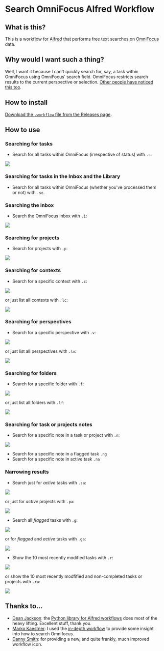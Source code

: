 # Search OmniFocus Alfred Workflow

## What is this?

This is a workflow for [Alfred](http://www.alfredapp.com/) that performs free text searches on [OmniFocus](http://www.omnigroup.com/omnifocus) data.

## Why would I want such a thing?

Well, I want it because I can't quickly search for, say, a task within OmniFocus using OmniFocus' search field. OmniFocus restricts search results to the current perspective or selection. [Other people have noticed this too](https://discourse.omnigroup.com/t/how-to-search-all-content-a-via-changed-perspective/366).

## How to install

[Download the `.workflow` file from the Releases page](https://github.com/rhydlewis/search-omnifocus/releases/).

## How to use

### Searching for tasks

* Search for all tasks within OmniFocus (irrespective of status) with `.s`:

![](search-for-tasks.png)

### Searching for tasks in the Inbox and the Library 

* Search for all tasks within OmniFocus (whether you've processed them or not) with `.se`.

### Searching the inbox

* Search the OmniFocus inbox with `.i`:

![](search-inbox.png)

### Searching for projects

* Search for projects with `.p`:

![](search-for-project.png)

### Searching for contexts

* Search for a specific context with `.c`:

![](search-for-context.png)

or just list all contexts with `.lc`:

![](list-contexts.png)

### Searching for perspectives

* Search for a specific perspective with `.v`:

![](search-for-perspectives.png)

or just list all perspectives with `.lv`:

![](list-perspectives.png)

### Searching for folders

* Search for a specific folder with `.f`:

![](search-for-folders.png)

or just list all folders with `.lf`:

![](list-folders.png)

### Searching for task or projects notes
 
* Search for a specific note in a task or project with `.n`:

![](search-note.png)

* Search for a specific note in a flagged task `.ng`
* Search for a specific note in active task `.na`

### Narrowing results

* Search just for *active* tasks with `.sa`:

![](search-for-active-tasks.png)

or just for *active* projects with `.pa`:

![](search-for-active-projects.png)

* Search all *flagged* tasks with `.g`:
 
![](search-for-flagged-tasks.png)

or for *flagged* and *active* tasks with `.ga`:

![](search-for-flagged-active-tasks.png)

* Show the 10 most recently modified tasks with `.r`:

![](show-recent-tasks.png)

or show the 10 most recently modfified and non-completed tasks or projects with `.ra`:

![](show-recent-active-tasks.png)

## Thanks to...

* [Dean Jackson](https://github.com/deanishe): the [Python library for Alfred workflows](https://github.com/deanishe/alfred-workflow) does most of the heavy lifting. Excellent stuff, thank you.
* [Marko Kaestner](https://github.com/markokaestner): I used the [in-depth workflow](https://github.com/markokaestner/of-task-actions) to provide some insight into how to search Omnifocus.
* [Danny Smith](https://github.com/dannysmith): for providing a new, and quite frankly, much improved workflow icon.



